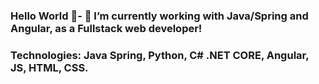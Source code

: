 ### Hello World 👋- 🔭 I’m currently working with Java/Spring and Angular, as a Fullstack web developer!
### Technologies: Java Spring, Python, C# .NET CORE, Angular, JS, HTML, CSS.

<!--
**RenanAbbade/RenanAbbade** is a ✨ _special_ ✨ repository because its `README.md` (this file) appears on your GitHub profile.

-->




